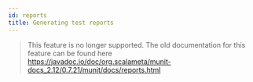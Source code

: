 ```yaml
---
id: reports
title: Generating test reports
---
```


> This feature is no longer supported.
> The old documentation for this feature can be found here https://javadoc.io/doc/org.scalameta/munit-docs_2.12/0.7.21/munit/docs/reports.html